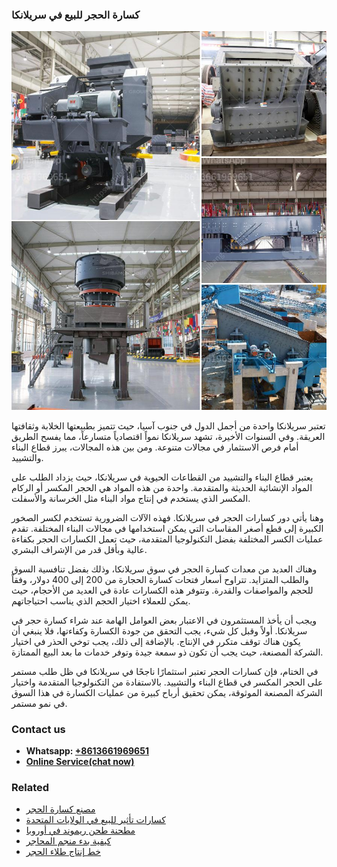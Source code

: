 <h3>كسارة الحجر للبيع في سريلانكا</h3><img src='1701852771.jpg' alt=''><p>تعتبر سريلانكا واحدة من أجمل الدول في جنوب آسيا، حيث تتميز بطبيعتها الخلابة وثقافتها العريقة. وفي السنوات الأخيرة، تشهد سريلانكا نمواً اقتصادياً متسارعاً، مما يفسح الطريق أمام فرص الاستثمار في مجالات متنوعة. ومن بين هذه المجالات، يبرز قطاع البناء والتشييد.</p><p>يعتبر قطاع البناء والتشييد من القطاعات الحيوية في سريلانكا، حيث يزداد الطلب على المواد الإنشائية الحديثة والمتقدمة. واحدة من هذه المواد هي الحجر المكسر أو الركام المكسر الذي يستخدم في إنتاج مواد البناء مثل الخرسانة والأسفلت.</p><p>وهنا يأتي دور كسارات الحجر في سريلانكا. فهذه الآلات الضرورية تستخدم لكسر الصخور الكبيرة إلى قطع أصغر المقاسات التي يمكن استخدامها في مجالات البناء المختلفة. تقدم عمليات الكسر المختلفة بفضل التكنولوجيا المتقدمة، حيث تعمل الكسارات الحجر بكفاءة عالية وبأقل قدر من الإشراف البشري.</p><p>وهناك العديد من معدات كسارة الحجر في سوق سريلانكا، وذلك بفضل تنافسية السوق والطلب المتزايد. تتراوح أسعار فتحات كسارة الحجارة من 200 إلى 400 دولار، وفقاً للحجم والمواصفات والقدرة. وتتوفر هذه الكسارات عادة في العديد من الأحجام، حيث يمكن للعملاء اختيار الحجم الذي يناسب احتياجاتهم.</p><p>ويجب أن يأخذ المستثمرون في الاعتبار بعض العوامل الهامة عند شراء كسارة حجر في سريلانكا. أولاً وقبل كل شيء، يجب التحقق من جودة الكسارة وكفاءتها، فلا ينبغي أن يكون هناك توقف متكرر في الإنتاج. بالإضافة إلى ذلك، يجب توخي الحذر في اختيار الشركة المصنعة، حيث يجب أن تكون ذو سمعة جيدة وتوفر خدمات ما بعد البيع الممتازة.</p><p>في الختام، فإن كسارات الحجر تعتبر استثمارًا ناجحًا في سريلانكا في ظل طلب مستمر على الحجر المكسر في قطاع البناء والتشييد. بالاستفادة من التكنولوجيا المتقدمة واختيار الشركة المصنعة الموثوقة، يمكن تحقيق أرباح كبيرة من عمليات الكسارة في هذا السوق في نمو مستمر.</p><h3>Contact us</h3><ul><li><strong>Whatsapp:&nbsp;<a href="https://wa.me/8613661969651">+8613661969651</a></strong></li><li><a href="https://swt.shibang-china.com/?git&amp;zhl&amp;كسارة الحجر للبيع في سريلانكا"><strong>Online Service(chat now)</strong></a></li></ul><h3>Related</h3><ul><li><a href='مصنع كسارة الحجر.md'>مصنع كسارة الحجر</a></li><li><a href='كسارات تأثير للبيع في الولايات المتحدة.md'>كسارات تأثير للبيع في الولايات المتحدة</a></li><li><a href='مطحنة طحن ريموند في أوروبا.md'>مطحنة طحن ريموند في أوروبا</a></li><li><a href='كيفية بدء منجم المحاجر.md'>كيفية بدء منجم المحاجر</a></li><li><a href='خط إنتاج طلاء الحجر.md'>خط إنتاج طلاء الحجر</a></li></ul>
